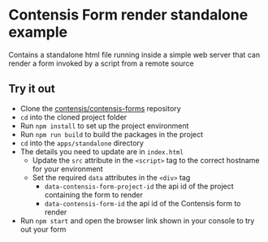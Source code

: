 # Contensis Form render standalone example

Contains a standalone html file running inside a simple web server that can render a form invoked by a script from a remote source

## Try it out

- Clone the [contensis/contensis-forms](https://github.com/contensis/contensis-forms) repository
- `cd` into the cloned project folder
- Run `npm install` to set up the project environment
- Run `npm run build` to build the packages in the project
- `cd` into the `apps/standalone` directory
- The details you need to update are in `index.html`
  - Update the `src` attribute in the `<script>` tag to the correct hostname for your environment
  - Set the required `data` attributes in the `<div>` tag
    - `data-contensis-form-project-id` the api id of the project containing the form to render
    - `data-contensis-form-id` the api id of the Contensis form to render
- Run `npm start` and open the browser link shown in your console to try out your form
